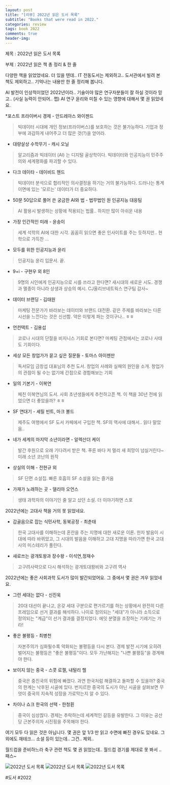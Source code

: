 ```yaml
---
layout: post
title: "[리뷰] 2022년 읽은 도서 목록"
subtitle: "Books that were read in 2022."
categories: review
tags: book 2022
comments: true
header-img: 
---
```


제목 : 2022년 읽은 도서 목록

부제 : 2022년 읽은 책 총 정리 & 한 줄 

다양한 책을 읽었었네요.
더 있을 텐데.. IT 전동도서는 제외하고..
도서관에서 빌려 본 책도 제외하고.. 기억나는 내용만 한 줄 정리해 봅니다.

AI 발전이 인상적이었던 2022년이라..
기술이야 많은 연구자분들이 잘 하실 것이라 믿고.. (사실 능력이 안되어.. 쩝)
AI 연구 윤리와 미칠 수 있는 영향에 대해서 몇 권 읽었네요.

*포스트 프라이버시 경제 - 안드레아스 와이젠드
> 빅데이터 시대에 개인 정보(프라이버스)를 보호하는 것은 불가능하다. 기업과 정부에 과감하게 내어주고 더 많은 것(?)을 얻어라.

* 대량살상 수학무기 - 캐시 오닐
> 알고리즘과 빅데이터 (AI) 는 디지털 골상학이다. 빅데이터와 인공지능이 민주주의와 세계평화를 파괴할 수 있다.

* 다크 데이타 - 데이비드 헨드
> 빅데이터 분석으로 합리적인 의사결정을 하기는 거의 불가능하다. 드러나는 통계 이면에 있는 '모르는' 데이터가 더 중요하다.

* 50문 50답으로 풀어 쓴 궁금한 AI와 법 - 법무법인 원 인공지능 대응팀
> AI 활용시 발생하는 상황에 적용되는 법률.. 하지만 많이 아쉬운 내용

* 가장 인간적인 미래 - 윤송이
> 세계 석학의 AI에 대한 시각. 꼼꼼히 읽으면 좋은 인사이트를 주는 듯하지만.. 현학으로 가득찬 ...

* 모두를 위한 인공지능과 윤리
> 인공지능 윤리 입문서. 끝.

* 9+i - 구현우 외 8인
> 9명의 시인에게 인공지능으로 시를 쓰라고 한다면? 새시대의 새로운 시도. 경쟁과 멸종이 아니라 상생과 상승의 예시. CJ올리브네트웍스 연구팀 감사~

* 데이터 브랜딩 - 김태원
> 마케팅 전문가가 바라보는 데이터와 브랜드 대전환. 같은 주제를 바라보는 다른 시선을 느낀다는 것은 신선함. 약은 이렇게 파는 것이구나.. ㅎㅎ

* 언컨택트 - 김용섭
> 코로나 시대의 단절을 비지니스 기회로 본다면? 마케팅 관점에서는 코로나 사태도 기회이다.

* 세상 모든 창업가가 묻고 싶은 질문들 - 토마스 아이젠만
> 독서모임 금창섭 대표님의 추천 도서. 창업의 사례와 실패의 원인을 소개. 창업가의 관점이 될 수는 없기에 간접으로 경험해보는 기회

* 일의 기본기 - 이복연
> 페친 이복연님의 도서. 사회 초년생들에게 추천하고픈 책. 이 책을 30년 전에 읽었으면 더 좋았을까? ㅎㅎ

* SF 연대기 - 셰릴 빈트, 마크 볼드
> 제주도 여행에서 SF 도서 카페에서 구입한 책. SF의 역사에 대해서.. 읽다 말았음..

* 네가 세계의 마지막 소년이라면 - 알렉산더 케이
> 발간 후원으로 오래 기다려서 받은 책. 푸른 바다 저 멀리 새 희망이 넘실거린다~ 미래 소년 코난의 원작

* 상실의 이해 - 전현규 외
> SF 단편 소설집. 빠른 호흡의 SF 소설을 읽는 즐거움

* 가재가 노래하는 곳 - 델리아 오언스
> 생태 과학자의 이야기인 줄 알고 샀던 소설. 더 이야기하면 스포

2022년에는 고대사 책을 거의 못 읽었네요.

* 갑골음으로 잡는 식민사학, 동북공정 - 최춘태
> 한국 고대사를 이해하는데 혼란을 주는 지명에 대한 새로운 이론. 한자 발음이 시대에 따라 바뀌었고, 그 시대의 발음을 이해하고 고대 지명을 따라가면 한국 고대사의 미스테리가 풀린다.

* 새로쓰는 광개토왕과 장수왕 - 이석연,정재수
> 고구려사략으로 다시 해석하는 광개토대왕비와 고구려 역사

2022년에는 좋은 사회과학 도서가 많이 발간되었어요. 그 중에서 몇 권은 겨우 읽었네요.

* 그런 세대는 없다 - 신진욱
> 20대 대선이 끝나고, 온갖 세대 구분으로 편가르기를 하는 상황에서 완전히 다른 프레임으로 선거 결과를 해석하다. 나이로 정의되는 "세대"가 아니라 소득으로 정의되는 "계급"이 선거 결과를 결정지었다. 에잇 분열을 조장하는 기레기는 가라!

* 좋은 불평등 - 최병천
> 자본주의가 심화될수록 악화되는 불평등을 다시 본다. 경제 발전 시기에 오히려 벌어지는 불평등은 "좋은 불평등"이다. 모두 가난해지는 "나쁜 불평등"을 경계해야 한다.

* 보이지 않는 중국 - 스콧 로젤, 내털리 헬
> 중국은 중진국의 위험에 빠졌다. 과연 한국처럼 해결하고 돌파할 수 있을까? 중국의 한계는 낙후된 시골에 있다. 번지르한 중국의 도시가 아닌 시골을 살펴보면 무엇이 중국의 지속적 성장을 가로막는지 알 수 있다.

* 차이나 쇼크 한국의 선택 - 한청휜
> 중국이 심상찮다. 경제는 추락하는데 세계적인 갈등을 유발한다. 그 이유는 공산당 근본주의자 시진핑을 주목해야 한다.

여기 모두 다 읽은 것은 아닙니다. 몇 권은 앞 1/3 만 읽고 수면에 빠진 경우도 있네요.
그외에도 재테크... 소설 등이 있는데.. 그건.. 제외..

월드컵을 준비하느라 축구 관련 책도 몇 권 읽었는데..
월드컵 경기를 제대로 못 봐서 .. 패스~

![2022년 도서 목록](https://youngsungson.github.io/assets/img/review/20221231-review-book1.jpg)
![2022년 도서 목록](https://youngsungson.github.io/assets/img/review/20221231-review-book2.jpg)
![2022년 도서 목록](https://youngsungson.github.io/assets/img/review/20221231-review-book3.jpg)

#도서 #2022


